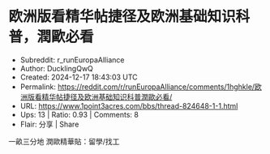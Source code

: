 # 欧洲版看精华帖捷径及欧洲基础知识科普，潤歐必看

- Subreddit: r_runEuropaAlliance
- Author: DucklingQwQ
- Created: 2024-12-17 18:43:03 UTC
- Permalink: https://reddit.com/r/runEuropaAlliance/comments/1hghkle/欧洲版看精华帖捷径及欧洲基础知识科普潤歐必看/
- URL: https://www.1point3acres.com/bbs/thread-824648-1-1.html
- Ups: 13 | Ratio: 0.93 | Comments: 8
- Flair: 分享 | Share


一畝三分地 潤歐精華貼：留學/找工

